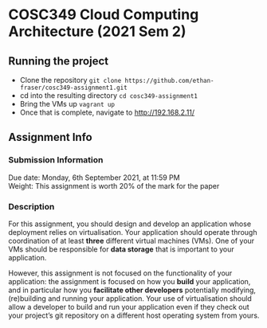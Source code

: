 # COSC349 Cloud Computing Architecture (2021 Sem 2)

## Running the project

- Clone the repository
`git clone https://github.com/ethan-fraser/cosc349-assignment1.git`
- cd into the resulting directory
`cd cosc349-assignment1`
- Bring the VMs up
`vagrant up`
- Once that is complete, navigate to http://192.168.2.11/


## Assignment Info

### Submission Information
Due date: Monday, 6th September 2021, at 11:59 PM  
Weight: This assignment is worth 20% of the mark for the paper

### Description
For this assignment, you should design and develop an application whose deployment relies on virtualisation. Your application should operate through coordination of at least **three** different virtual machines (VMs). One of your VMs should be responsible for **data storage** that is important to your application.

However, this assignment is not focused on the functionality of your application: the assignment is focused on how you **build** your application, and in particular how you **facilitate other developers** potentially modifying, (re)building and running your application. Your use of virtualisation should allow a developer to build and run your application even if they check out your project’s git repository on a different host operating system from yours.
